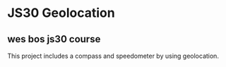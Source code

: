 # JS30 Geolocation

## wes bos js30 course

This project includes a compass and speedometer by using geolocation.


